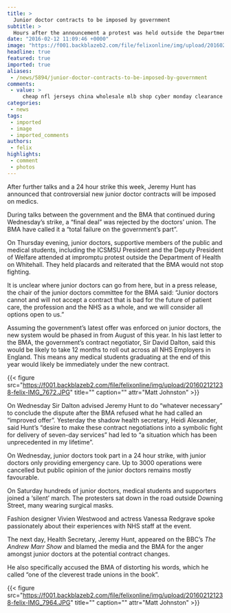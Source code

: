 ```yaml
---
title: >
  Junior doctor contracts to be imposed by government
subtitle: >
  Hours after the announcement a protest was held outside the Department of Health
date: "2016-02-12 11:09:46 +0000"
image: "https://f001.backblazeb2.com/file/felixonline/img/upload/201602121109-felix-IMG_7823.JPG"
headline: true
featured: true
imported: true
aliases:
 - /news/5894/junior-doctor-contracts-to-be-imposed-by-government
comments:
 - value: >
     cheap nfl jerseys china wholesale mlb shop cyber monday clearance replica super <br>bowl rings mlb shop,cheap nfl jerseys china wholesale mlb shop cyber monday clearance replica super <br>bowl rings mlb shop,promo code nhl shop cyber monday nhl shop promotional code authentic sports <br>jerseys cheap,promo code nhl shop cyber monday nhl shop promotional code authentic sports <br>jerseys cheap,nhl shop coupon code nhl shop black fridy promotional <br>codes black friday nhl shop promotional code [mobile.et128.com],nhl shop coupon code nhl shop black fridy promotional <br>codes black friday nhl shop promotional code [mobile.et128.com],nba shop promo code nfl shop coupons wholesale chinaa cheap jerseys,nba shop promo code nfl shop coupons wholesale chinaa cheap jerseys,Why Wholesale NFL Jerseys From China Warehouse? Full selection for great cheap NCAA Jerseys,NBA Jerseys,NHL Jerseys,Super Bowl Jerseys,MLB Jerseys in lowest price online,free shipping! <br>More Wholesale Jerseys China,Why Wholesale NFL Jerseys From China Warehous
categories:
 - news
tags:
 - imported
 - image
 - imported_comments
authors:
 - felix
highlights:
 - comment
 - photos
---
```


After further talks and a 24 hour strike this week, Jeremy Hunt has announced that controversial new junior doctor contracts will be imposed on medics.

During talks between the government and the BMA that continued during Wednesday’s strike, a “final deal” was rejected by the doctors’ union. The BMA have called it a “total failure on the government’s part”.

On Thursday evening, junior doctors, supportive members of the public and medical students, including the ICSMSU President and the Deputy President of Welfare attended at impromptu protest outside the Department of Health on Whitehall. They held placards and reiterated that the BMA would not stop fighting.

It is unclear where junior doctors can go from here, but in a press release, the chair of the junior doctors committee for the BMA said: “Junior doctors cannot and will not accept a contract that is bad for the future of patient care, the profession and the NHS as a whole, and we will consider all options open to us.”

Assuming the government’s latest offer was enforced on junior doctors, the new system would be phased in from August of this year. In his last letter to the BMA, the government’s contract negotiator, Sir David Dalton, said this would be likely to take 12 months to roll out across all NHS Employers in England. This means any medical students graduating at the end of this year would likely be immediately under the new contract.

{{< figure src="https://f001.backblazeb2.com/file/felixonline/img/upload/201602121238-felix-IMG_7672.JPG" title="" caption="" attr="Matt Johnston" >}}

On Wednesday Sir Dalton advised Jeremy Hunt to do “whatever necessary” to conclude the dispute after the BMA refused what he had called an “improved offer”. Yesterday the shadow health secretary, Heidi Alexander, said Hunt’s “desire to make these contract negotiations into a symbolic fight for delivery of seven-day services” had led to “a situation which has been unprecedented in my lifetime”.

On Wednesday, junior doctors took part in a 24 hour strike, with junior doctors only providing emergency care. Up to 3000 operations were cancelled but public opinion of the junior doctors remains mostly favourable.

On Saturday hundreds of junior doctors, medical students and supporters joined a ‘silent’ march. The protesters sat down in the road outside Downing Street, many wearing surgical masks.

Fashion designer Vivien Westwood and actress Vanessa Redgrave spoke passionately about their experiences with NHS staff at the event.

The next day, Health Secretary, Jeremy Hunt, appeared on the BBC’s _The Andrew Marr Show_ and blamed the media and the BMA for the anger amongst junior doctors at the potential contract changes.

He also specifically accused the BMA of distorting his words, which he called “one of the cleverest trade unions in the book”.

{{< figure src="https://f001.backblazeb2.com/file/felixonline/img/upload/201602121238-felix-IMG_7964.JPG" title="" caption="" attr="Matt Johnston" >}}
